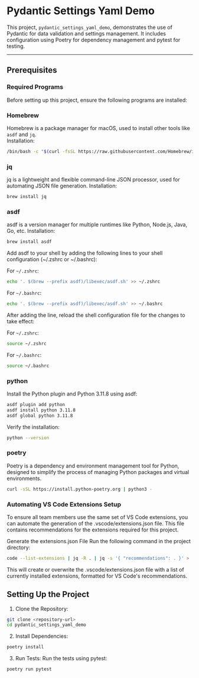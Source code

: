 # Pydantic Settings Yaml Demo

This project, `pydantic_settings_yaml_demo`, demonstrates the use of Pydantic for data validation and settings management. It includes configuration using Poetry for dependency management and pytest for testing.

---

## Prerequisites

### Required Programs

Before setting up this project, ensure the following programs are installed:

### Homebrew

Homebrew is a package manager for macOS, used to install other tools like `asdf` and `jq`.  
Installation:

```bash
/bin/bash -c "$(curl -fsSL https://raw.githubusercontent.com/Homebrew/install/HEAD/install.sh)"
```

### jq

jq is a lightweight and flexible command-line JSON processor, used for automating JSON file generation.
Installation:

```bash
brew install jq
```

### asdf

asdf is a version manager for multiple runtimes like Python, Node.js, Java, Go, etc.
Installation:

```bash
brew install asdf
```

Add asdf to your shell by adding the following lines to your shell configuration (~/.zshrc or ~/.bashrc):

For `~/.zshrc`:

```bash
echo '. $(brew --prefix asdf)/libexec/asdf.sh' >> ~/.zshrc
```

For `~/.bashrc`:

```bash
echo '. $(brew --prefix asdf)/libexec/asdf.sh' >> ~/.bashrc
```

After adding the line, reload the shell configuration file for the changes to take effect:

For `~/.zshrc`:

```bash
source ~/.zshrc
```

For `~/.bashrc`:

```bash
source ~/.bashrc
```

### python

Install the Python plugin and Python 3.11.8 using asdf:

```bash
asdf plugin add python
asdf install python 3.11.8
asdf global python 3.11.8
```

Verify the installation:

```bash
python --version
```

### poetry

Poetry is a dependency and environment management tool for Python, designed to simplify the process of managing Python packages and virtual environments.

```bash
curl -sSL https://install.python-poetry.org | python3 -
```

### Automating VS Code Extensions Setup

To ensure all team members use the same set of VS Code extensions, you can automate the generation of the .vscode/extensions.json file. This file contains recommendations for the extensions required for this project.

Generate the extensions.json File
Run the following command in the project directory:

```bash
code --list-extensions | jq -R . | jq -s '{ "recommendations": . }' > .vscode/extensions.json
```

This will create or overwrite the .vscode/extensions.json file with a list of currently installed extensions, formatted for VS Code's recommendations.

## Setting Up the Project

1. Clone the Repository:

```bash
git clone <repository-url>
cd pydantic_settings_yaml_demo
```

2. Install Dependencies:

```bash
poetry install
```

3. Run Tests: Run the tests using pytest:

```bash
poetry run pytest
```
